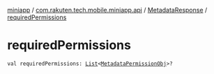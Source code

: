 [miniapp](../../index.md) / [com.rakuten.tech.mobile.miniapp.api](../index.md) / [MetadataResponse](index.md) / [requiredPermissions](./required-permissions.md)

# requiredPermissions

`val requiredPermissions: `[`List`](https://kotlinlang.org/api/latest/jvm/stdlib/kotlin.collections/-list/index.html)`<`[`MetadataPermissionObj`](../-metadata-permission-obj/index.md)`>?`